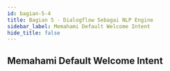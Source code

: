 ```yaml
---
id: bagian-5-4
title: Bagian 5 - Dialogflow Sebagai NLP Engine
sidebar_label: Memahami Default Welcome Intent
hide_title: false
---
```

## Memahami Default Welcome Intent

